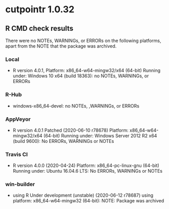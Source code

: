# cutpointr 1.0.32

## R CMD check results

There were no NOTEs, WARNINGs, or ERRORs on the following platforms, apart from the NOTE that the package was archived.

### Local
* R version 4.0.1, Platform: x86_64-w64-mingw32/x64 (64-bit) Running under: Windows 10 x64 (build 18363): no NOTEs, WARNINGs, or ERRORs

### R-Hub
* windows-x86_64-devel: no NOTEs, ,WARNINGs, or ERRORs

### AppVeyor
* R version 4.0.1 Patched (2020-06-10 r78678) Platform: x86_64-w64-mingw32/x64 (64-bit) Running under: Windows Server 2012 R2 x64 (build 9600): No ERRORs, WARNINGs or NOTEs

### Travis CI
* R version 4.0.0 (2020-04-24) Platform: x86_64-pc-linux-gnu (64-bit) Running under: Ubuntu 16.04.6 LTS: No ERRORs, WARNINGs or NOTEs

### win-builder
* using R Under development (unstable) (2020-06-12 r78687) using platform: x86_64-w64-mingw32 (64-bit): NOTE: Package was archived